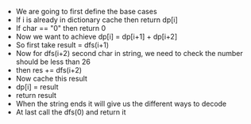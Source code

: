 - We are going to first define the base cases
- If i is already in dictionary cache then return dp[i]
- If char == "0" then return 0
- Now we want to achieve dp[i] = dp[i+1] + dp[i+2]
- So first take result = dfs(i+1)
- Now for dfs(i+2) second char in string, we need to check the number should be less than 26
- then res += dfs(i+2)
- Now cache this result
- dp[i] = result
- return result
- When the string ends it will give us the different ways to decode
- At last call the dfs(0) and return it